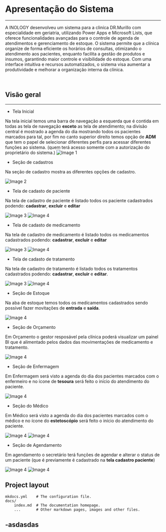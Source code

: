 # Apresentação do Sistema

-----

A INOLOGY desenvolveu um sistema para a cliníca DR.Murillo com especialidade em geriatria, utilizando Power Apps e Microsoft Lists, que oferece funcionalidades avançadas para o controle de agenda de atendimentos e gerenciamento de estoque. O sistema permite que a clínica organize de forma eficiente os horários de consultas, otimizando o atendimento aos pacientes, enquanto facilita a gestão de produtos e insumos, garantindo maior controle e visibilidade do estoque. Com uma interface intuitiva e recursos automatizados, o sistema visa aumentar a produtividade e melhorar a organização interna da clínica.

<br>

## Visão geral
-----

* Tela Inicial

Na tela inicial temos uma barra de navegação a esquerda que é contida em todas as tela de navegação **exceto** as tela de atendimento; na divisão central é mostrado a agenda do dia mostrando todos os pacientes marcados para tal, por fim no canto superior direito temos opção de **ADM** que tem o papel de selecionar diferentes perfis para acessar diferentes funções ao sistema. (quem terá acesso somente com a autorização do proprietário do sistema.)
  <img src="img/telas/tela-inicial.png" alt="Image 1">

* Seção de cadastros

Na seção de cadastro mostra as diferentes opções de cadastro.

  <img src="img/telas/tela-cadastros.png" alt="Image 2">

* Tela de cadasto de paciente

Na tela de cadastro de paciente é listado todos os paciente cadastrados podendo: **cadastrar**, **excluir** e **editar**

<div class="image-row">
  <img src="img/telas/tela-lista-pacientes.png" alt="Image 3">
  <img src="img/telas/tela-cadasto-paciente.png" alt="Image 4">
</div>

* Tela de cadasto de medicamento

Na tela de cadastro de medicamento é listado todos os medicamentos cadastrados podendo: **cadastrar**, **excluir** e **editar**

<div class="image-row">
  <img src="img/telas/tela-lista-medicamento.png" alt="Image 3">
  <img src="img/telas/tela-cadasto-medicamnto.png" alt="Image 4">
</div>

* Tela de cadasto de tratamento

Na tela de cadastro de tratamento é listado todos os tratamentos cadastrados podendo: **cadastrar**, **excluir** e **editar**.

<div class="image-row">
  <img src="img/telas/tela-lista-tratamentos.png" alt="Image 3">
  <img src="img/telas/tela-cadastro-tratamento.png" alt="Image 4">
</div>

* Seção de Estoque

Na aba de estoque temos todos os medicamentos cadastrados sendo possível fazer movitações de **entrada** e **saída**.

<img src="img/telas/tela-estoque.png" alt="Image 4">

* Seção de Orçamento

Em Orçamento o gestor resposável pela clínica poderá visualizar um painel BI que é alimentado pelos dados das movimentações de medicamento e tratamento.

<img src="img/telas/painel-controle-caixa.png" alt="Image 4">

* Seção de Enfermagem

Em Enfermagem será visto a agenda do dia dos pacientes marcados com o enfermeiro e no ícone de **tesoura** será feito o início do atendimento do paciente.


  <img src="img/telas/tela-atendimento-enfermeira.png" alt="Image 4">


* Seção do Médico

Em Médico será visto a agenda do dia dos pacientes marcados com o médico e no ícone do **estetoscópio** será feito o início do atendimento do paciente.

<div class="image-row">
  <img src="img/telas/tela-aaagenda-medico.png" alt="Image 4">
  <img src="img/telas/tela-atendimento-medico.png" alt="Image 4">
</div>

* Seção de Agendamento

Em agendamento o secretário terá funções de agendar e alterar o status de um paciente (que é previamente é cadastrado na **tela cadastro paciente**)

<div class="image-row">
  <img src="img/telas/tela-aaagenda-medico.png" alt="Image 4">
  <img src="img/telas/tela-atendimento-medico.png" alt="Image 4">
</div>






## Project layout

    mkdocs.yml    # The configuration file.
    docs/
        index.md  # The documentation homepage.
        ...       # Other markdown pages, images and other files.

##  -asdasdas